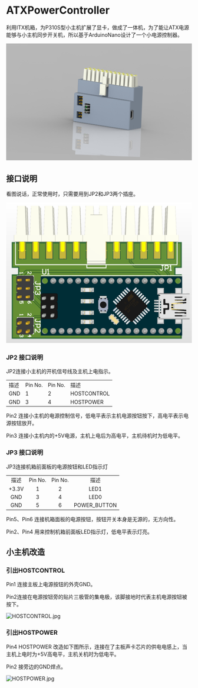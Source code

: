 # ATXPowerController

 利用ITX机箱，为P310S型小主机扩展了显卡，做成了一体机，为了能让ATX电源能够与小主机同步开关机，所以基于ArduinoNano设计了一个小电源控制器。

![asm0001.jpg](https://github.com/6bigfire/ATXPowerController/blob/main/Images/asm0001.jpg)

## 接口说明

看图说话，正常使用时，只需要用到JP2和JP3两个插座。

![pcb_3d.png](https://github.com/6bigfire/ATXPowerController/blob/main/Images/pcb_3d.png)

### JP2 接口说明

JP2连接小主机的开机信号线及主机上电指示。

|     |         |         |             |
| --- | ------- | ------- | ----------- |
| 描述  | Pin No. | Pin No. | 描述          |
| GND | 1       | 2       | HOSTCONTROL |
| GND | 3       | 4       | HOSTPOWER   |

Pin2 连接小主机的电源控制信号，低电平表示主机电源按钮按下，高电平表示电源按钮放开。

Pin3 连接小主机内的+5V电源，主机上电后为高电平，主机待机时为低电平。

### JP3 接口说明

JP3连接机箱前面板的电源按钮和LED指示灯

|       |         |         |              |
|:-----:|:-------:|:-------:|:------------:|
| 描述    | Pin No. | Pin No. | 描述           |
| +3.3V | 1       | 2       | LED1         |
| GND   | 3       | 4       | LED0         |
| GND   | 5       | 6       | POWER_BUTTON |

Pin5、Pin6 连接机箱面板的电源按钮，按钮开关本身是无源的，无方向性。

Pin2、Pin4 用来控制机箱前面板LED指示灯，低电平表示灯亮。

## 小主机改造

### 引出HOSTCONTROL

Pin1 连接主板上电源按钮的外壳GND。

Pin2连接在电源按钮旁的贴片三极管的集电极，该脚接地时代表主机电源按钮被按下。

![HOSTCONTROL.jpg](https://github.com/6bigfire/ATXPowerController/blob/main/Images/HOSTCONTROL.jpg)

### 引出HOSTPOWER

Pin4 HOSTPOWER 改造如下图所示，连接在了主板声卡芯片的供电电感上，当主机上电时为+5V高电平，主机关机时为低电平。

Pin2 接旁边的GND焊点。

![HOSTPOWER.jpg](https://github.com/6bigfire/ATXPowerController/blob/main/Images/HOSTPOWER.jpg)
